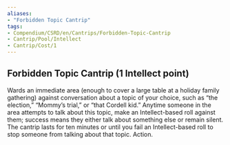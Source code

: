 ```yaml
---
aliases:
- "Forbidden Topic Cantrip"
tags:
- Compendium/CSRD/en/Cantrips/Forbidden-Topic-Cantrip
- Cantrip/Pool/Intellect
- Cantrip/Cost/1
---
```


## Forbidden Topic Cantrip (1 Intellect point)
Wards an immediate area (enough to cover a large table at a holiday family gathering) against conversation about a topic of your choice, such as “the election,” “Mommy’s trial,” or “that Cordell kid.” Anytime someone in the area attempts to talk about this topic, make an Intellect-based roll against them; success means they either talk about something else or remain silent. The cantrip lasts for ten minutes or until you fail an Intellect-based roll to stop someone from talking about that topic. Action. 



